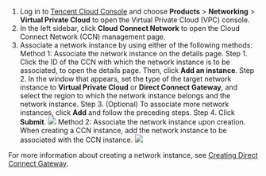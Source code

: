 1. Log in to [Tencent Cloud Console](https://console.cloud.tencent.com/) and choose **Products** > **Networking** > **Virtual Private Cloud** to open the Virtual Private Cloud (VPC) console.
2. In the left sidebar, click **Cloud Connect Network** to open the Cloud Connect Network (CCN) management page.
3. Associate a network instance by using either of the following methods:
 Method 1: Associate the network instance on the details page.
    Step 1. Click the ID of the CCN with which the network instance is to be associated, to open the details page. Then, click **Add an instance**. 
	  Step 2. In the window that appears, set the type of the target network instance to **Virtual Private Cloud** or **Direct Connect Gateway**, and select the region to which the network instance belongs and the network instance.
	  Step 3. (Optional) To associate more network instances, click **Add** and follow the preceding steps.
	  Step 4. Click **Submit**. 
	  ![](https://main.qcloudimg.com/raw/25969bdf63f77d815c4fa5562bc2ba5d.png)
 Method 2: Associate the network instance upon creation.
 When creating a CCN instance, add the network instance to be associated with the CCN instance.
  ![](https://main.qcloudimg.com/raw/3176fe48e5460616fa8d695c42784b80.png)

For more information about creating a network instance, see <!--[Creating VPC](https://intl.cloud.tencent.com/document/product/216/19256) and ()-->[Creating Direct Connect Gateway](https://intl.cloud.tencent.com/document/product/216/19256).
